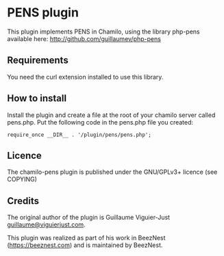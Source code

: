 PENS plugin
===

This plugin implements PENS in Chamilo, using the library php-pens available here: http://github.com/guillaumev/php-pens

Requirements
---

You need the curl extension installed to use this library.

How to install
---

Install the plugin and create a file at the root of your chamilo server called pens.php. Put the following code in the pens.php file you created:
```
require_once __DIR__ . '/plugin/pens/pens.php';
```

Licence
---

The chamilo-pens plugin is published under the GNU/GPLv3+ licence (see COPYING)

Credits
---

The original author of the plugin is Guillaume Viguier-Just <guillaume@viguierjust.com>.

This plugin was realized as part of his work in BeezNest (https://beeznest.com) and is maintained by BeezNest.
